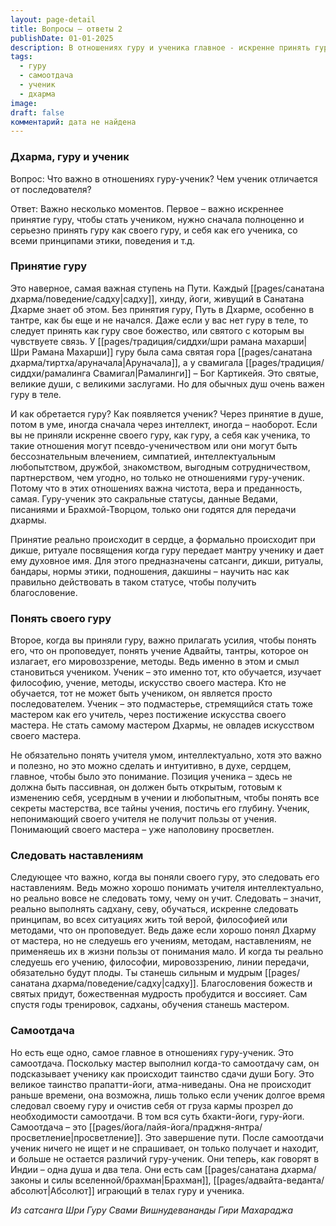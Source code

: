 ```yaml
---
layout: page-detail
title: Вопросы – ответы 2
publishDate: 01-01-2025
description: В отношениях гуру и ученика главное - искренне принять гуру, следовать его наставлениям, стремиться понять учение сердцем и умом, а также проявлять самоотдачу. Ученик отличается от последователя глубиной принятия, верой и готовностью к внутренней трансформации. Только так происходит настоящая передача дхармы и духовный рост.
tags:
  - гуру
  - самоотдача
  - ученик
  - дхарма
image: 
draft: false
комментарий: дата не найдена
---
```


### Дхарма, гуру и ученик

Вопрос: Что важно в отношениях гуру-ученик? Чем ученик отличается от последователя?

Ответ: Важно несколько моментов. Первое – важно искреннее принятие гуру, чтобы стать учеником, нужно сначала полноценно и серьезно принять гуру как своего гуру, и себя как его ученика, со всеми принципами этики, поведения и т.д.

### Принятие гуру

Это наверное, самая важная ступень на Пути. Каждый [[pages/санатана дхарма/поведение/садху|садху]], хинду, йоги, живущий в Санатана Дхарме знает об этом. Без принятия гуру, Путь в Дхарме, особенно в тантре, как бы еще и не начался. Даже если у вас нет гуру в теле, то следует принять как гуру свое божество, или святого с которым вы чувствуете связь. У [[pages/традиция/сиддхи/шри рамана махарши|Шри Рамана Махарши]] гуру была сама святая гора [[pages/санатана дхарма/тиртха/аруначала|Аруначала]], а у свамигала [[pages/традиция/сиддхи/рамалинга Cвамигал|Рамалинги]] – Бог Картикейя. Это святые, великие души, с великими заслугами. Но для обычных душ очень важен гуру в теле.

И как обретается гуру? Как появляется ученик? Через принятие в душе, потом в уме, иногда сначала через интеллект, иногда – наоборот. Если вы не приняли искренне своего гуру, как гуру, а себя как ученика, то такие отношения могут псевдо-ученичеством или они могут быть бессознательным влечением, симпатией, интеллектуальным любопытством, дружбой, знакомством, выгодным сотрудничеством, партнерством, чем угодно, но только не отношениями гуру-ученик. Потому что в этих отношениях важна чистота, вера и преданность, самая. Гуру-ученик это сакральные статусы, данные Ведами, писаниями и Брахмой-Творцом, только они годятся для передачи дхармы.

Принятие реально происходит в сердце, а формально происходит при дикше, ритуале посвящения когда гуру передает мантру ученику и дает ему духовное имя. Для этого предназначены сатсанги, дикши, ритуалы, бандары, нормы этики, подношения, дакшины – научить нас как правильно действовать в таком статусе, чтобы получить благословение.

### Понять своего гуру

Второе, когда вы приняли гуру, важно прилагать усилия, чтобы понять его, что он проповедует, понять учение Адвайты, тантры, которое он излагает, его мировоззрение, методы. Ведь именно в этом и смыл становиться учеником. Ученик – это именно тот, кто обучается, изучает философию, учение, методы, искусство своего мастера. Кто не обучается, тот не может быть учеником, он является просто последователем. Ученик – это подмастерье, стремящийся стать тоже мастером как его учитель, через постижение искусства своего мастера. Не стать самому мастером Дхармы, не овладев искусством своего мастера.

Не обязательно понять учителя умом, интеллектуально, хотя это важно и полезно, но это можно сделать и интуитивно, в духе, сердцем, главное, чтобы было это понимание. Позиция ученика – здесь не должна быть пассивная, он должен быть открытым, готовым к изменению себя, усердным в учении и любопытным, чтобы понять все секреты мастерства, все тайны учения, постичь его глубину. Ученик, непонимающий своего учителя не получит пользы от учения. Понимающий своего мастера – уже наполовину просветлен.

### Следовать наставлениям

Следующее что важно, когда вы поняли своего гуру, это следовать его наставлениям. Ведь можно хорошо понимать учителя интеллектуально, но реально вовсе не следовать тому, чему он учит. Следовать – значит, реально выполнять садхану, севу, обучаться, искренне следовать принципам, во всех ситуациях жить той верой, философией или методами, что он проповедует. Ведь даже если хорошо понял Дхарму от мастера, но не следуешь его учениям, методам, наставлениям, не применяешь их в жизни пользы от понимания мало. И когда ты реально следуешь его учению, философии, мировоззрению, линии передачи, обязательно будут плоды. Ты станешь сильным и мудрым [[pages/санатана дхарма/поведение/садху|садху]]. Благословения божеств и святых придут, божественная мудрость пробудится и воссияет. Сам спустя годы тренировок, садханы, обучения станешь мастером.

### Самоотдача

Но есть еще одно, самое главное в отношениях гуру-ученик. Это самоотдача. Поскольку мастер выполнил когда-то самоотдачу сам, он подсказывает ученику как происходит таинство сдачи души Богу. Это великое таинство прапатти-йоги, атма-ниведаны. Она не происходит раньше времени, она возможна, лишь только если ученик долгое время следовал своему гуру и очистив себя от груза кармы прозрел до необходимости самоотдачи. В том вся суть бхакти-йоги, гуру-йоги. Самоотдача – это [[pages/йога/лайя-йога/праджня-янтра/просветление|просветление]]. Это завершение пути. После самоотдачи ученик ничего не ищет и не спрашивает, он только получает и находит, и больше не остается различий гуру-ученик. Они теперь, как говорят в Индии – одна душа и два тела. Они есть сам [[pages/санатана дхарма/законы и силы вселенной/брахман|Брахман]], [[pages/адвайта-веданта/абсолют|Абсолют]] играющий в телах гуру и ученика.

*Из сатсанга Шри Гуру Свами Вишнудевананды Гири Махараджа*
